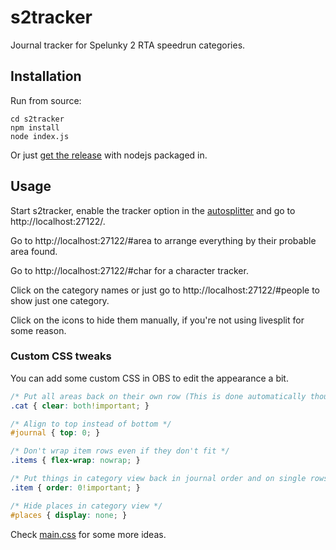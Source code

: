 # s2tracker
Journal tracker for Spelunky 2 RTA speedrun categories.

## Installation
Run from source:
```
cd s2tracker
npm install
node index.js
```
Or just [get the release](https://github.com/Dregu/s2tracker/releases/latest) with nodejs packaged in.

## Usage
Start s2tracker, enable the tracker option in the [autosplitter](https://github.com/Dregu/LiveSplit-Spelunky2) and go to http://localhost:27122/.

Go to http://localhost:27122/#area to arrange everything by their probable area found.

Go to http://localhost:27122/#char for a character tracker.

Click on the category names or just go to http://localhost:27122/#people to show just one category.

Click on the icons to hide them manually, if you're not using livesplit for some reason.

### Custom CSS tweaks
You can add some custom CSS in OBS to edit the appearance a bit.
```css
/* Put all areas back on their own row (This is done automatically though when width < 800px) */
.cat { clear: both!important; }

/* Align to top instead of bottom */
#journal { top: 0; }

/* Don't wrap item rows even if they don't fit */
.items { flex-wrap: nowrap; }

/* Put things in category view back in journal order and on single rows */
.item { order: 0!important; }

/* Hide places in category view */
#places { display: none; }
```
Check [main.css](https://github.com/Dregu/s2tracker/blob/master/static/main.css) for some more ideas.

